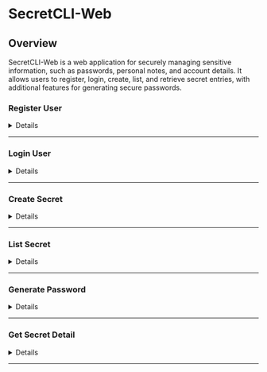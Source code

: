 # SecretCLI-Web

## Overview
SecretCLI-Web is a web application for securely managing sensitive information, such as passwords, personal notes, and account details. It allows users to register, login, create, list, and retrieve secret entries, with additional features for generating secure passwords.

### Register User
<details>

**Endpoint:** /auth/api/register

**Method:** POST

**Description:** Registers a new user in the system.

```
curl -X POST http://localhost:8080/auth/api/register \
     -H "Content-Type: application/json" \
     -d '{
          "name": "Test User",
          "email": "test5@example.com",
          "password": "test"
     }' 

```

</details>

---
### Login User
<details>

**Endpoint:** /auth/api/login

**Method:** POST

**Description:** Authenticates an existing user and provides a token for session management.

```
curl -X POST http://localhost:8080/auth/api/login \
     -H "Content-Type: application/json" \
     -d '{
          "email": "test1@example.com",
          "password": "test"
     }'
```

</details>

---
### Create Secret
<details>

**Endpoint:** /secret/api/create

**Method:** POST

**Description:** Creates a new secret entry. Requires an authentication token.

### Headers:
**Authorization:** Bearer \<token-here>

**Content-Type:** application/json

```
curl -X POST http://localhost:8080/secret/api/create \
     -H "Authorization: Bearer <token-here>" \
     -H "Content-Type: application/json" \
     -d '{
          "title": "Test Secret 1",
          "username": "test1",
          "password": "test1",
          "note": "This is a test secret.",
          "email": "test1@example.com",
          "website": "https://test1.com"
     }'
```

```
curl -X POST http://localhost:8080/secret/api/create \
     -H "Authorization: Bearer eyJhbGciOiJIUzI1NiIsInR5cCI6IkpXVCJ9.eyJlbWFpbCI6InRlc3QxQGV4YW1wbGUuY29tIiwiZXhwIjoxNzMwNTg1NjAzLCJ1c2VyX2lkIjozOX0.4TQimAROxdk-_KdZLluz7hI32xzudGyi70GYe3-CYlQ" \
     -H "Content-Type: application/json" \
     -d '{
          "title": "Test Secret 1",
          "username": "test1",
          "password": "test1",
          "note": "This is a test secret.",
          "email": "test1@example.com",
          "website": "https://test1.com"
     }'
```

</details>

---
### List Secret
<details>

**Endpoint:** /secret/api/list

**Method:** GET

**Description:** Retrieves a list of secrets for the authenticated user.

### Headers:
**Authorization:** Bearer \<token-here>
```
curl -H "Authorization: Bearer <token-here>" -X GET http://localhost:8080/secret/api/list

```

```
curl -H "Authorization: Bearer eyJhbGciOiJIUzI1NiIsInR5cCI6IkpXVCJ9.eyJlbWFpbCI6InRlc3QxQGV4YW1wbGUuY29tIiwiZXhwIjoxNzMwNTg1Njc1LCJ1c2VyX2lkIjozOX0.Nxc41WUhK5nBTaQjRAVT8W6J2NY0JPAW0f7lVWRbt7Q" -X GET http://localhost:8080/secret/api/list
```

</details>

---
### Generate Password
<details>

**Endpoint:** /secret/api/generatepassword

**Method:** POST

**Description:** Generates a secure password with specified length and character options.

### Headers:

**Authorization:** Bearer \<token-here>

**Content-Type:** application/json

### Request Parameters:
**length (int):** Desired password length.

**include_special_symbol (bool):** Whether to include special symbols.

```
curl -X POST http://localhost:8080/secret/api/generatepassword \
     -H "Authorization: Bearer eyJhbGciOiJIUzI1NiIsInR5cCI6IkpXVCJ9.eyJlbWFpbCI6InRlc3QxQGV4YW1wbGUuY29tIiwiZXhwIjoxNzMwNTg1NjAzLCJ1c2VyX2lkIjozOX0.4TQimAROxdk-_KdZLluz7hI32xzudGyi70GYe3-CYlQ" \
     -H "Content-Type: application/json" \
     -d '{
          "length": 10,
          "include_special_symbol": true
     }'
```

```
curl -X POST http://localhost:8080/secret/api/generatepassword \
     -H "Authorization: Bearer <token-here> \
     -H "Content-Type: application/json" \
     -d '{
          "length": 100,
          "include_special_symbol": true
     }'
```

</details>

---
### Get Secret Detail
<details>

**Endpoint:** /secret/api/secretdetail

**Method:** POST

**Description:** Retrieves detailed information of a specific secret by ID.

### Headers:
**Authorization:** Bearer \<token-here>

**Content-Type:** application/json

### Request Parameters:
**secret_id (int):** ID of the secret to retrieve.

```
curl -X 'POST' \
  'http://localhost:8080/secret/api/secretdetail' \
  -H 'accept: application/json' \
  -H 'Authorization: eyJhbGciOiJIUzI1NiIsInR5cCI6IkpXVCJ9.eyJlbWFpbCI6InRlc3QxQGV4YW1wbGUuY29tIiwiZXhwIjoxNzMwNTg1NjAzLCJ1c2VyX2lkIjozOX0.4TQimAROxdk-_KdZLluz7hI32xzudGyi70GYe3-CYlQ' \
  -H 'Content-Type: application/json' \
  -d '{
  "secret_id": 16
}'
```

```
curl -X 'POST' \
  'http://localhost:8080/secret/api/secretdetail' \
  -H 'accept: application/json' \
  -H 'Authorization: <token>' \
  -H 'Content-Type: application/json' \
  -d '{
  "secret_id": 16
}'
```
</details>

---